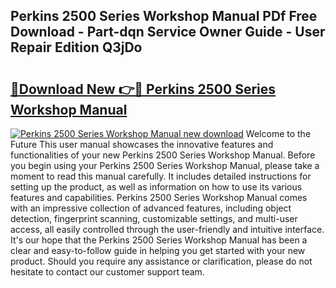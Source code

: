 ## Perkins 2500 Series Workshop Manual PDf Free Download - Part-dqn Service Owner Guide - User Repair Edition Q3jDo

# <h2><a href="http://cf15107.oget.top/?id=Perkins+2500+Series+Workshop+Manual">🔗Download New 👉🔴 Perkins 2500 Series Workshop Manual</a></h2>

[![Perkins 2500 Series Workshop Manual new download](https://i.imgur.com/5g1atiW.png)](http://cf15107.oget.top/?id=Perkins+2500+Series+Workshop+Manual)
Welcome to the Future This user manual showcases the innovative features and functionalities of your new Perkins 2500 Series Workshop Manual. Before you begin using your Perkins 2500 Series Workshop Manual, please take a moment to read this manual carefully. It includes detailed instructions for setting up the product, as well as information on how to use its various features and capabilities. Perkins 2500 Series Workshop Manual comes with an impressive collection of advanced features, including object detection, fingerprint scanning, customizable settings, and multi-user access, all easily controlled through the user-friendly and intuitive interface. It's our hope that the Perkins 2500 Series Workshop Manual has been a clear and easy-to-follow guide in helping you get started with your new product. Should you require any assistance or clarification, please do not hesitate to contact our customer support team.
